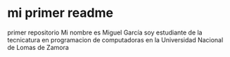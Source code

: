 # mi primer readme
primer repositorio
Mi nombre  es Miguel García soy estudiante de la tecnicatura en programacion de computadoras en la Universidad Nacional de Lomas de Zamora
